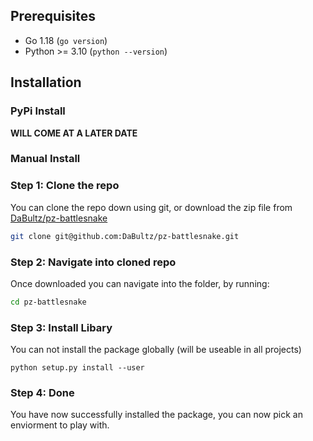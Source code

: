 ## Prerequisites

- Go 1.18 (`go version`)
- Python >= 3.10 (`python --version`)

## Installation

### PyPi Install

**WILL COME AT A LATER DATE**

### Manual Install

### Step 1: Clone the repo

You can clone the repo down using git, or download the zip file from [DaBultz/pz-battlesnake](https://github.com/DaBultz/pz-battlesnake)
```sh
git clone git@github.com:DaBultz/pz-battlesnake.git
```

### Step 2: Navigate into cloned repo

Once downloaded you can navigate into the folder, by running:
```sh
cd pz-battlesnake
```

### Step 3: Install Libary

You can not install the package globally (will be useable in all projects)
```
python setup.py install --user
```

### Step 4: Done

You have now successfully installed the package, you can now pick an enviorment to play with.
